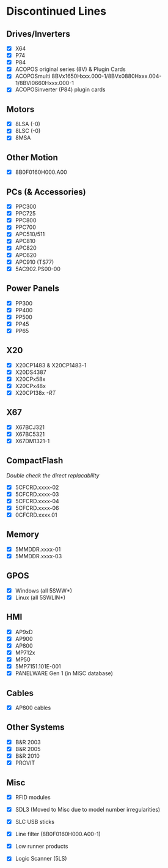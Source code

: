 # Discontinued Lines

## Drives/Inverters
- [x] X64
- [x] P74
- [x] P84
- [x] ACOPOS original series (8V) & Plugin Cards
- [x] ACOPOSmulti 8BVx1650Hxxx.000-1/8BVx0880Hxxx.004-1/8BVI0660Hxxx.000-1
- [x] ACOPOSinverter (P84) plugin cards

## Motors
- [x] 8LSA (-0)
- [x] 8LSC (-0)
- [x] 8MSA

## Other Motion
- [x] 8B0F0160H000.A00

## PCs (& Accessories)
- [x] PPC300
- [x] PPC725
- [x] PPC800
- [x] PPC700
- [x] APC510/511
- [x] APC810
- [x] APC820
- [x] APC620
- [x] APC910 (TS77)
- [x] 5AC902.PS00-00

## Power Panels
- [x] PP300
- [x] PP400
- [x] PP500
- [x] PP45
- [x] PP65

## X20
- [x] X20CP1483 & X20CP1483-1
- [x] X20DS4387
- [x] X20CPx58x
- [x] X20CPx48x
- [x] X20CP138x *-RT*

## X67
- [x] X67BCJ321
- [x] X67BC5321
- [x] X67DM1321-1

## CompactFlash
*Double check the direct replacablilty*
- [x] 5CFCRD.xxxx-02
- [x] 5CFCRD.xxxx-03
- [x] 5CFCRD.xxxx-04
- [x] 5CFCRD.xxxx-06
- [x] 0CFCRD.xxxx.01

## Memory
- [x] 5MMDDR.xxxx-01
- [x] 5MMDDR.xxxx-03

## GPOS
- [x] Windows (all 5SWW*)
- [x] Linux (all 5SWLIN*)

## HMI
- [x] AP9xD
- [x] AP900
- [x] AP800
- [x] MP712x
- [x] MP50
- [x] 5MP7151.101E-001
- [x] PANELWARE Gen 1 (in MISC database)

## Cables
- [x] AP800 cables

## Other Systems
- [x] B&R 2003
- [x] B&R 2005
- [x] B&R 2010
- [x] PROVIT

## Misc
- [x] RFID modules
- [x] SDL3 (Moved to Misc due to model number irregularities)
- [x] SLC USB sticks
- [x] Line filter (8B0F0160H000.A00-1)
- [x] Low runner products
- [x] Logic Scanner (5LS)


